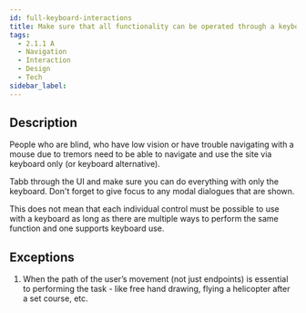 ```yaml
---
id: full-keyboard-interactions
title: Make sure that all functionality can be operated through a keyboard.
tags:
  - 2.1.1 A
  - Navigation
  - Interaction
  - Design
  - Tech
sidebar_label: 
---
```


## Description

People who are blind, who have low vision or have trouble navigating with a mouse due to tremors need to be able to navigate and use the site via keyboard only (or keyboard alternative). 

Tabb through the UI and make sure you can do everything with only the keyboard. Don't forget to give focus to any modal dialogues that are shown.

This does not mean that each individual control must be possible to use with a keyboard as long as there are multiple ways to perform the same function and one supports keyboard use. 

## Exceptions

1. When the path of the user’s movement (not just endpoints) is essential to performing the task - like free hand drawing, flying a helicopter after a set course, etc.